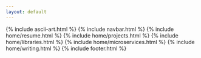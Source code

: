 ```yaml
---
layout: default
---
```


{% include ascii-art.html %}
{% include navbar.html %}
{% include home/resume.html %}
{% include home/projects.html %}
{% include home/libraries.html %}
{% include home/microservices.html %}
{% include home/writing.html %}
{% include footer.html %}

<script type="text/javascript" src="https://cdn.jsdelivr.net/npm/vanilla-tilt@1.4.1/dist/vanilla-tilt.min.js"></script>
<script src="https://cdnjs.cloudflare.com/ajax/libs/Typist/1.2/typist.min.js"></script>
